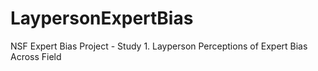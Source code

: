 # LaypersonExpertBias
NSF Expert Bias Project - Study 1. Layperson Perceptions of Expert Bias Across Field
